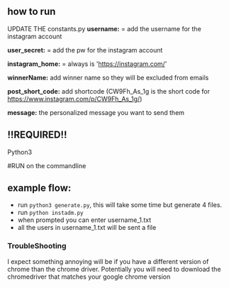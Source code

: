 ## how to run

UPDATE THE constants.py
**username:** = add the username for the instagram account

**user_secret:** = add the pw for the instagram account

**instagram_home:** = always is 'https://instagram.com/'

**winnerName:** add winner name so they will be excluded from emails

**post_short_code:** add shortcode (CW9Fh_As_1g is the short code for https://www.instagram.com/p/CW9Fh_As_1g/)

**message:** the personalized message you want to send them 


## !!REQUIRED!!
Python3

#RUN on the commandline
## example flow: 
* run ``python3 generate.py``, this will take some time but generate 4 files.
* run ``python instadm.py``
* when prompted you can enter username_1.txt
* all the users in username_1.txt will be sent a file

### TroubleShooting
I expect something annoying will be if you have a different version of chrome than the chrome driver. Potentially you will need to download the chromedriver that matches your google chrome version